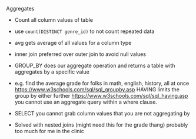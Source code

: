 Aggregates

- Count all column values of table
- use `count(DISTINCT genre_id)` to not count repeated data

- avg gets average of all values for a column type
- inner join preferred over outer join to avoid null values

- GROUP_BY does our aggregate operation and returns a table with aggregates by a specific value
- e.g. find the average grade for folks in math, english, history, all at once
https://www.w3schools.com/sql/sql_groupby.asp
HAVING limits the group by either further
https://www.w3schools.com/sql/sql_having.asp
you cannot use an aggregate query within a where clause.

- SELECT you cannot grab column values that you are not aggregating by
- Solved with nested joins (might need this for the grade thang) probably too much for me in the clinic 
